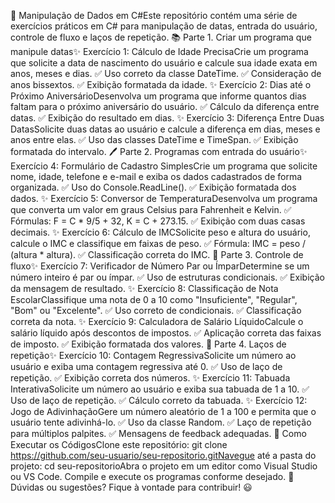 📌 Manipulação de Dados em C#Este repositório contém uma série de exercícios práticos em C# para manipulação de datas, entrada do usuário, controle de fluxo e laços de repetição.
📚 Parte 1. Criar um programa que manipule datas✨ Exercício 1: Cálculo de Idade PrecisaCrie um programa que solicite a data de nascimento do usuário e calcule sua idade exata em anos, meses e dias.
✅ Uso correto da classe DateTime.
✅ Consideração de anos bissextos.
✅ Exibição formatada da idade.
✨ Exercício 2: Dias até o Próximo AniversárioDesenvolva um programa que informe quantos dias faltam para o próximo aniversário do usuário.
✅ Cálculo da diferença entre datas.
✅ Exibição do resultado em dias.
✨ Exercício 3: Diferença Entre Duas DatasSolicite duas datas ao usuário e calcule a diferença em dias, meses e anos entre elas.
✅ Uso das classes DateTime e TimeSpan.
✅ Exibição formatada do intervalo.
🖊 Parte 2. Programas com entrada do usuário✨ Exercício 4: Formulário de Cadastro SimplesCrie um programa que solicite nome, idade, telefone e e-mail e exiba os dados cadastrados de forma organizada.
✅ Uso do Console.ReadLine().
✅ Exibição formatada dos dados.
✨ Exercício 5: Conversor de TemperaturaDesenvolva um programa que converta um valor em graus Celsius para Fahrenheit e Kelvin.
✅ Fórmulas: F = C * 9/5 + 32, K = C + 273.15.
✅ Exibição com duas casas decimais.
✨ Exercício 6: Cálculo de IMCSolicite peso e altura do usuário, calcule o IMC e classifique em faixas de peso.
✅ Fórmula: IMC = peso / (altura * altura).
✅ Classificação correta do IMC.
🔄 Parte 3. Controle de fluxo✨ Exercício 7: Verificador de Número Par ou ÍmparDetermine se um número inteiro é par ou ímpar.
✅ Uso de estruturas condicionais.
✅ Exibição da mensagem de resultado.
✨ Exercício 8: Classificação de Nota EscolarClassifique uma nota de 0 a 10 como "Insuficiente", "Regular", "Bom" ou "Excelente".
✅ Uso correto de condicionais.
✅ Classificação correta da nota.
✨ Exercício 9: Calculadora de Salário LíquidoCalcule o salário líquido após descontos de impostos.
✅ Aplicação correta das faixas de imposto.
✅ Exibição formatada dos valores.
🔁 Parte 4. Laços de repetição✨ Exercício 10: Contagem RegressivaSolicite um número ao usuário e exiba uma contagem regressiva até 0.
✅ Uso de laço de repetição.
✅ Exibição correta dos números.
✨ Exercício 11: Tabuada InterativaSolicite um número ao usuário e exiba sua tabuada de 1 a 10.
✅ Uso de laço de repetição.
✅ Cálculo correto da tabuada.
✨ Exercício 12: Jogo de AdivinhaçãoGere um número aleatório de 1 a 100 e permita que o usuário tente adivinhá-lo.
✅ Uso da classe Random.
✅ Laço de repetição para múltiplos palpites.
✅ Mensagens de feedback adequadas.
🚀 Como Executar os CódigosClone este repositório:
git clone https://github.com/seu-usuario/seu-repositorio.gitNavegue até a pasta do projeto:
cd seu-repositorioAbra o projeto em um editor como Visual Studio ou VS Code.
Compile e execute os programas conforme desejado.
📌 Dúvidas ou sugestões? Fique à vontade para contribuir! 😃
